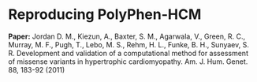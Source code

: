 # Reproducing PolyPhen-HCM 

**Paper:** Jordan D. M., Kiezun, A., Baxter, S. M., Agarwala, V., Green, R. C., Murray, M. F., Pugh, T., Lebo, M. S., Rehm, H. L., Funke, B. H., Sunyaev, S. R. Development and validation of a computational method for assessment of missense variants in hypertrophic cardiomyopathy. Am. J. Hum. Genet. 88, 183-92 (2011)
